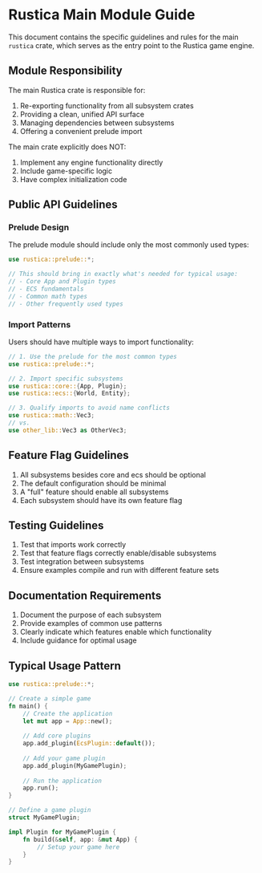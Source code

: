 # Rustica Main Module Guide

This document contains the specific guidelines and rules for the main `rustica` crate, which serves as the entry point to the Rustica game engine.

## Module Responsibility

The main Rustica crate is responsible for:

1. Re-exporting functionality from all subsystem crates
2. Providing a clean, unified API surface
3. Managing dependencies between subsystems
4. Offering a convenient prelude import

The main crate explicitly does NOT:

1. Implement any engine functionality directly
2. Include game-specific logic
3. Have complex initialization code

## Public API Guidelines

### Prelude Design

The prelude module should include only the most commonly used types:

```rust
use rustica::prelude::*;

// This should bring in exactly what's needed for typical usage:
// - Core App and Plugin types
// - ECS fundamentals
// - Common math types
// - Other frequently used types
```

### Import Patterns

Users should have multiple ways to import functionality:

```rust
// 1. Use the prelude for the most common types
use rustica::prelude::*;

// 2. Import specific subsystems
use rustica::core::{App, Plugin};
use rustica::ecs::{World, Entity};

// 3. Qualify imports to avoid name conflicts
use rustica::math::Vec3;
// vs.
use other_lib::Vec3 as OtherVec3;
```

## Feature Flag Guidelines

1. All subsystems besides core and ecs should be optional
2. The default configuration should be minimal
3. A "full" feature should enable all subsystems
4. Each subsystem should have its own feature flag

## Testing Guidelines

1. Test that imports work correctly
2. Test that feature flags correctly enable/disable subsystems
3. Test integration between subsystems
4. Ensure examples compile and run with different feature sets

## Documentation Requirements

1. Document the purpose of each subsystem
2. Provide examples of common use patterns
3. Clearly indicate which features enable which functionality
4. Include guidance for optimal usage

## Typical Usage Pattern

```rust
use rustica::prelude::*;

// Create a simple game
fn main() {
    // Create the application
    let mut app = App::new();
    
    // Add core plugins
    app.add_plugin(EcsPlugin::default());
    
    // Add your game plugin
    app.add_plugin(MyGamePlugin);
    
    // Run the application
    app.run();
}

// Define a game plugin
struct MyGamePlugin;

impl Plugin for MyGamePlugin {
    fn build(&self, app: &mut App) {
        // Setup your game here
    }
}
```

